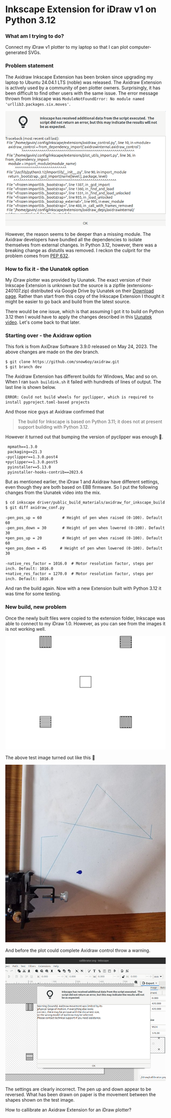 # Inkscape Extension for iDraw v1 on Python 3.12

### What am I trying to do?

Connect my iDraw v1 plotter to my laptop so that I can plot computer-generated SVGs.

### Problem statement

The Axidraw Inkscape Extension has been broken since upgrading my laptop to Ubuntu 24.04.1 LTS (noble) was released. The Axidraw Extension is actively used by a community of pen plotter owners.  Surprisingly, it has been difficult to find other users with the same issue. The error message thrown from Inkscape was `ModuleNotFoundError: No module named 'urllib3.packages.six.moves'`.

![python 312 borken](images/p312error.png)

However, the reason seems to be deeper than a missing module. The Axidraw developers have bundled all the dependencies to isolate themselves from external changes. In Python 3.12, however, there was a breaking change as distutils was removed. I reckon the culprit for the problem comes from [PEP 632](https://peps.python.org/pep-0632/). 

### How to fix it - the Uunatek option

My iDraw plotter was provided by Uunatek. The exact version of their Inkscape Extension is unknown but the source is a zipfile (extensions-240107.zip) distributed via Google Drive by Uunatek on their 
[Download page](https://uunatek.com/pages/downloads). Rather than start from this copy of the Inkscape Extension I thought it might be easier to go back and build from the latest source.

There would be one issue, which is that assuming I got it to build on Python 3.12 then I would have to apply the changes described in this [Uunatek video](https://www.youtube.com/watch?v=uLNCTl9n0Ao). Let's come back to that later.


### Starting over - the Axidraw option

This fork is from AxiDraw Software 3.9.0 released on May 24, 2023. The above changes are made on the dev branch.

```
$ git clone https://github.com/snow6oy/axidraw.git
$ git branch dev
```

The Axidraw Extension has different builds for Windows, Mac and so on. When I ran `bash buildink.sh` it failed with hundreds of lines of output. The last line is shown below.

```
ERROR: Could not build wheels for pyclipper, which is required to install pyproject.toml-based projects
```

And those nice guys at Axidraw confirmed that

> The build for Inkscape is based on Python 3.11; it does not at present support building with Python 3.12.

However it turned out that bumping the version of pyclipper was enough :smiling_face_with_tear:.

```
 mpmath==1.3.0
 packaging==21.3
-pyclipper==1.3.0.post4
+pyclipper==1.3.0.post5
 pyinstaller==5.13.0
 pyinstaller-hooks-contrib==2023.6
```

But as mentioned earlier, the iDraw 1 and Axidraw have different settings, even though they are both based on EBB firmware. So I put the following changes from the Uunatek video into the mix.

```
$ cd inkscape driver/public_build_materials/axidraw_for_inkscape_build
$ git diff axidraw_conf.py

-pen_pos_up = 60         # Height of pen when raised (0-100). Default 60
-pen_pos_down = 30       # Height of pen when lowered (0-100). Default 30
+pen_pos_up = 20         # Height of pen when raised (0-100). Default 60
+pen_pos_down = 45      # Height of pen when lowered (0-100). Default 30
 
-native_res_factor = 1016.0  # Motor resolution factor, steps per inch. Default: 1016.0
+native_res_factor = 1270.0  # Motor resolution factor, steps per inch. Default: 1016.0
```

And ran the build again.  Now with a new Extension built with Python 3.12 it was time for some testing.

### New build, new problem

Once the newly built files were copied to the extension folder, Inkscape was able to connect to my iDraw 1.0. However, as you can see from the images it is not working well. 

![callabrate](images/callibrator.svg)

The above test image turned out like this :face_with_head_bandage:

![crooked](images/torcido.jpeg)

And before the plot could complete Axidraw control throw a warning.

![out of bounds](images/outofbounds.png)

The settings are clearly incorrect. The pen up and down appear to be reversed. What has been drawn on paper is the movement between the shapes shown on the test image.

How to callibrate an Axidraw Extension for an iDraw plotter?
